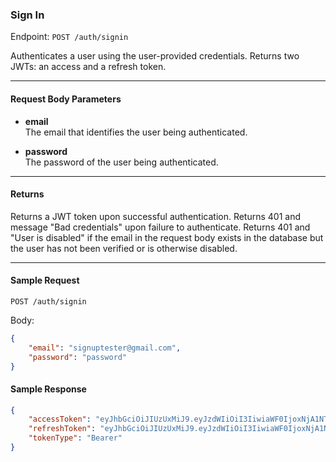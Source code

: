 ### Sign In

Endpoint: `POST /auth/signin`

Authenticates a user using the user-provided credentials. Returns two JWTs: an access and a refresh token. 
___

#### Request Body Parameters

- **email** <br/>
The email that identifies the user being authenticated.

- **password** <br/>
The password of the user being authenticated.
___
#### Returns
Returns a JWT token upon successful authentication. Returns 401 and message "Bad credentials" upon failure to authenticate. Returns 401 and "User is disabled" if the email in the request body exists in the database but the user has not been verified or is otherwise disabled.
___
#### Sample Request
`POST /auth/signin`

Body:
```json 
{
    "email": "signuptester@gmail.com",
    "password": "password"
}
```

#### Sample Response
```json
{
    "accessToken": "eyJhbGciOiJIUzUxMiJ9.eyJzdWIiOiI3IiwiaWF0IjoxNjA1NTk5NTY4LCJleHAiOjE2MDU2ODU5Njh9.1RvawTsYpA2dwJM1AWViu1YLMiwlgXQHYZQASsmddhubVCt6a_pgZIFFbVb16jbSzkhPq4jXRgAGyVx9kcW0mQ",
    "refreshToken": "eyJhbGciOiJIUzUxMiJ9.eyJzdWIiOiI3IiwiaWF0IjoxNjA1NTk5NTY4LCJleHAiOjE2MDYyMDQzNjh9.WM1VH1d5I-afCRgNTKuZPOvkpttb19qvKTjfR3eo90ZhOy-_rmj46S2qCKm3tKyp-oRGL1FX3_LkjYzKMnfcuw",
    "tokenType": "Bearer"
}
```
